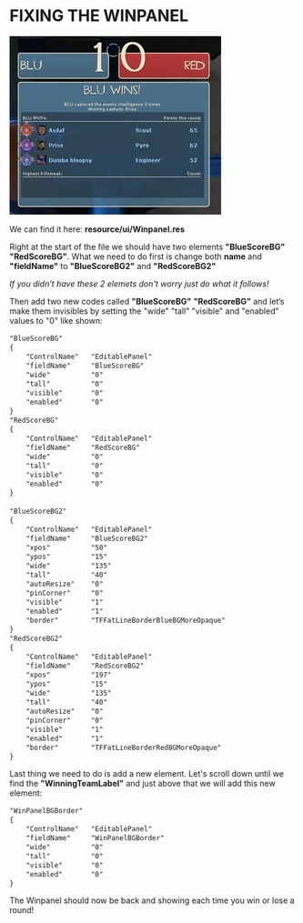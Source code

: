 # FIXING THE WINPANEL

![Screenshot](https://raw.githubusercontent.com/Hypnootize/Huds-Update-Guide/master/Images/Winpanel.jpg)

We can find it here: **resource/ui/Winpanel.res**

Right at the start of the file we should have two elements **"BlueScoreBG" "RedScoreBG"**.
What we need to do first is change both **name** and **"fieldName"** to **"BlueScoreBG2"** and **"RedScoreBG2"**

*If you didn’t have these 2 elemets don't worry just do what it follows!*

Then add two new codes called **"BlueScoreBG"** **"RedScoreBG"** and let’s make them invisibles by setting the "wide" "tall" "visible" and "enabled" values to "0" like shown:

```
"BlueScoreBG"
{
	"ControlName"	"EditablePanel"
	"fieldName"		"BlueScoreBG"
	"wide"			"0"
	"tall"			"0"
	"visible"		"0"
	"enabled"		"0"
}
"RedScoreBG"
{
	"ControlName"	"EditablePanel"
	"fieldName"		"RedScoreBG"
	"wide"			"0"
	"tall"			"0"
	"visible"		"0"
	"enabled"		"0"
}

"BlueScoreBG2"
{
	"ControlName"	"EditablePanel"
	"fieldName"		"BlueScoreBG2"
	"xpos"			"50"
	"ypos"			"15"
	"wide"			"135"
	"tall"			"40"
	"autoResize"	"0"
	"pinCorner"		"0"
	"visible"		"1"
	"enabled"		"1"
	"border"		"TFFatLineBorderBlueBGMoreOpaque"
}
"RedScoreBG2"
{
	"ControlName"	"EditablePanel"
	"fieldName"		"RedScoreBG2"
	"xpos"			"197"
	"ypos"			"15"
	"wide"			"135"
	"tall"			"40"
	"autoResize"	"0"
	"pinCorner"		"0"
	"visible"		"1"
	"enabled"		"1"
	"border"		"TFFatLineBorderRedBGMoreOpaque"
}
```

Last thing we need to do is add a new element.
Let's scroll down until we find the **"WinningTeamLabel"** and just above that we will add this new element:

```
"WinPanelBGBorder"
{
	"ControlName"	"EditablePanel"
	"fieldName"		"WinPanelBGBorder"
	"wide"			"0"
	"tall"			"0"
	"visible"		"0"
	"enabled"		"0"
}
```

The Winpanel should now be back and showing each time you win or lose a round!